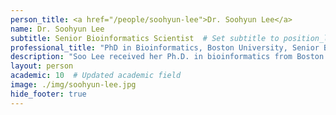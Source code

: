 ```yaml
---
person_title: <a href="/people/soohyun-lee">Dr. Soohyun Lee</a>
name: Dr. Soohyun Lee
subtitle: Senior Bioinformatics Scientist  # Set subtitle to position_link_text
professional_title: "PhD in Bioinformatics, Boston University, Senior Bioinformatics Scientist (2012-2021), Senior Bioinformatics Scientist I, Exact Sciences"
description: "Soo Lee received her Ph.D. in bioinformatics from Boston University in 2009. (Ph.D advisors :Zhiping Weng, Simon Kasif, Charles Cantor). She is currently working as part of the 4DNucleome Data Coordination and Integration Center, setting up automated genomic workflows on the Amazon Cloud using Docker, Common Workflow Language (CWL) and Workflow Description Language (WDL). She is a main developer of Tibanna, a workflow manager for AWS cloud. She also wrote Pairix, a fast random access tool for 2D genomic positions.Previously, she developed EMSAR, a software program for quantifying mRNA transcripts from RNA-seq data. She also participated in the study of transcriptomics in various biological contexts such as comparison of embryonic stem cells and induced pluripotent stem cells, detecting translation initiation sites genomewide, or analysis of mutation rates in single neurons. Earlier, she developed software tools for analyzing high throughput-sequencing of small RNAs for the studies of siRNAs and piRNAs in fruit fly (2008-2009), in collaboration with Phil Zamore at UMMS.GitHub Reposhttps://github.com/4dn-dcic/tibannahttps://github.com/4dn-dcic/pairixhttps://github.com/4dn-dcic/Rpairixhttps://github.com/4dn-dcic/docker-4dn-hichttps://github.com/parklab/emsarPublicationshttps://scholar.google.com/citations?user=kvNet-8AAAAJ&hl=en&oi=ao"
layout: person
academic: 10  # Updated academic field
image: ./img/soohyun-lee.jpg
hide_footer: true
---
```

